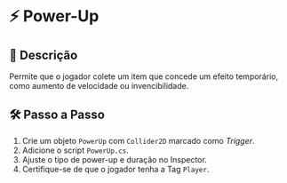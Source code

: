 # ⚡ Power-Up

## 📖 Descrição
Permite que o jogador colete um item que concede um efeito temporário, como aumento de velocidade ou invencibilidade.

## 🛠️ Passo a Passo
1. Crie um objeto `PowerUp` com `Collider2D` marcado como *Trigger*.  
2. Adicione o script `PowerUp.cs`.  
3. Ajuste o tipo de power-up e duração no Inspector.  
4. Certifique-se de que o jogador tenha a Tag `Player`.